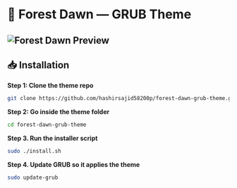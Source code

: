 # 🌌 Forest Dawn — GRUB Theme

![Forest Dawn Preview](preview.jpg)
---

## 📥 Installation
**Step 1: Clone the theme repo**
```bash
git clone https://github.com/hashirsajid58200p/forest-dawn-grub-theme.git
```
**Step 2: Go inside the theme folder**
```bash
cd forest-dawn-grub-theme
```
**Step 3. Run the installer script**
```bash
sudo ./install.sh
```
**Step 4. Update GRUB so it applies the theme**
```bash
sudo update-grub
```
